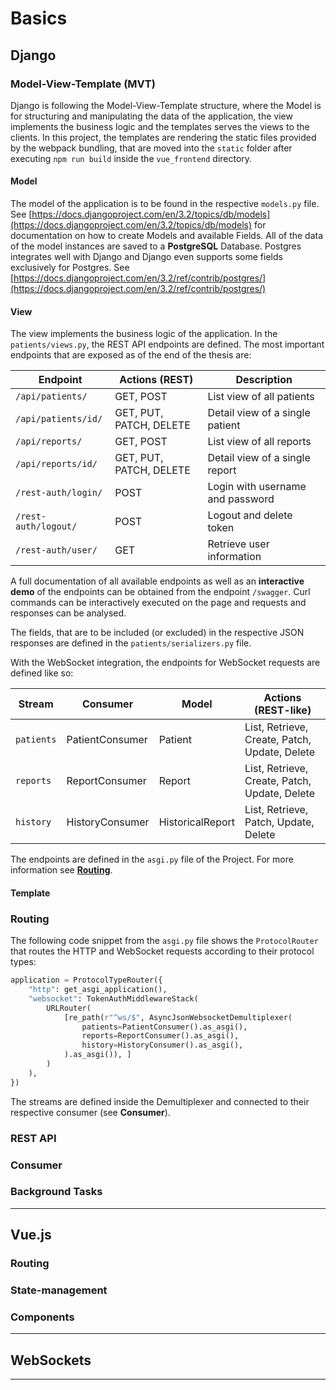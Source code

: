 # Basics

## Django

### Model-View-Template (MVT)

Django is following the Model-View-Template structure, where the Model is for structuring and manipulating the data of the application, the view implements
the business logic and the templates serves the views to the clients. In this project, the templates are rendering the static files
provided by the webpack bundling, that are moved into the ``static`` folder after executing ``npm run build`` inside the ``vue_frontend`` directory.

#### Model

The model of the application is to be found in the respective ``models.py`` file. See [https://docs.djangoproject.com/en/3.2/topics/db/models](https://docs.djangoproject.com/en/3.2/topics/db/models) for documentation on how to create Models and available Fields.
All of the data of the model instances are saved to a **PostgreSQL** Database. Postgres integrates well with Django and Django even supports some fields exclusively for Postgres. See [https://docs.djangoproject.com/en/3.2/ref/contrib/postgres/](https://docs.djangoproject.com/en/3.2/ref/contrib/postgres/)

#### View

The view implements the business logic of the application. In the ``patients/views.py``, the REST API endpoints are defined. The most important endpoints that are exposed
as of the end of the thesis are:

| Endpoint           | Actions (REST)                 | Description                      |
|--------------------|-------------------------|----------------------------------|
| ``/api/patients/``     | GET, POST               | List view of all patients        |
| ``/api/patients/id/``  | GET, PUT, PATCH, DELETE | Detail view of a single patient  |
| ``/api/reports/``      | GET, POST               | List view of all reports         |
| ``/api/reports/id/``   | GET, PUT, PATCH, DELETE | Detail view of a single report   |
| ``/rest-auth/login/``  | POST                    | Login with username and password |
| ``/rest-auth/logout/`` | POST                    | Logout and delete token          |
| ``/rest-auth/user/``   | GET                     | Retrieve user information        |


A full documentation of all available endpoints as well as an **interactive demo** of the endpoints can be obtained from the 
endpoint ``/swagger``. Curl commands can be interactively executed on the page and requests and responses can be analysed.

The fields, that are to be included (or excluded) in the respective JSON responses are defined in the ``patients/serializers.py`` file.

With the WebSocket integration, the endpoints for WebSocket requests are defined like so:


| Stream   | Consumer        | Model            | Actions (REST-like)                                      |
|----------|-----------------|------------------|-----------------------------------------------|
| ``patients`` | PatientConsumer | Patient          | List, Retrieve, Create, Patch, Update, Delete |
| ``reports``  | ReportConsumer  | Report           | List, Retrieve, Create, Patch, Update, Delete |
| ``history``  | HistoryConsumer | HistoricalReport | List, Retrieve, Patch, Update, Delete         |


The endpoints are defined in the ``asgi.py`` file of the Project. For more information see [**Routing**](#Routing).


#### Template

### Routing

The following code snippet from the ``asgi.py`` file shows
the `ProtocolRouter` that routes the HTTP and WebSocket requests according to their protocol types:

```python
application = ProtocolTypeRouter({
    "http": get_asgi_application(),
    "websocket": TokenAuthMiddlewareStack(
        URLRouter(
            [re_path(r"^ws/$", AsyncJsonWebsocketDemultiplexer(
                patients=PatientConsumer().as_asgi(),
                reports=ReportConsumer().as_asgi(),
                history=HistoryConsumer().as_asgi(),
            ).as_asgi()), ]
        )
    ),
})
```

The streams are defined inside the Demultiplexer and connected to their respective consumer (see **Consumer**).


### REST API

### Consumer

### Background Tasks

---

## Vue.js

### Routing

### State-management

### Components

---

## WebSockets

---

